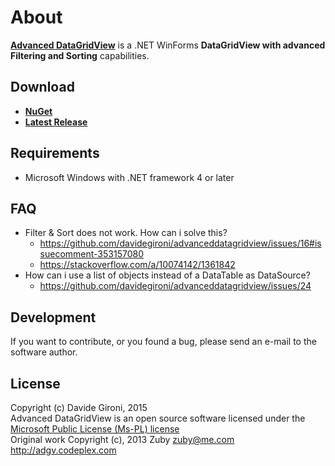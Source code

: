 About
===

**[Advanced DataGridView](https://github.com/davidegironi/advanceddatagridview)** is a .NET WinForms **DataGridView with advanced Filtering and Sorting** capabilities.

## Download

+ **[NuGet](https://www.nuget.org/packages/DG.AdvancedDataGridView)**
+ **[Latest Release](../../releases/latest)**

## Requirements

* Microsoft Windows with .NET framework 4 or later

## FAQ

* Filter & Sort does not work. How can i solve this?
  * https://github.com/davidegironi/advanceddatagridview/issues/16#issuecomment-353157080
  * https://stackoverflow.com/a/10074142/1361842
* How can i use a list of objects instead of a DataTable as DataSource?
  * https://github.com/davidegironi/advanceddatagridview/issues/24

## Development

If you want to contribute, or you found a bug, please send an e-mail to the software author.

## License

Copyright (c) Davide Gironi, 2015  
Advanced DataGridView is an open source software licensed under the [Microsoft Public License (Ms-PL) license](http://opensource.org/licenses/MS-PL)  
Original work Copyright (c), 2013 Zuby <zuby@me.com> http://adgv.codeplex.com